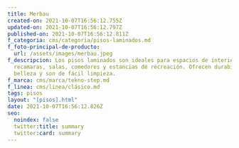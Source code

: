 ```yaml
---
title: Merbau
created-on: 2021-10-07T16:56:12.755Z
updated-on: 2021-10-07T16:56:12.797Z
published-on: 2021-10-07T16:56:12.811Z
f_categoria: cms/categoria/pisos-laminados.md
f_foto-principal-de-producto:
  url: /assets/images/merbau.jpeg
f_descripcion: Los pisos laminados son ideales para espacios de interior como
  recamaras, salas, comedores y estancias de recreación. Ofrecen durabilidad,
  belleza y son de fácil limpieza.
f_marca: cms/marca/tekno-step.md
f_linea: cms/linea/clásico.md
tags: pisos
layout: "[pisos].html"
date: 2021-10-07T16:56:12.826Z
seo:
  noindex: false
  twitter:title: summary
  twitter:card: summary
---
```

